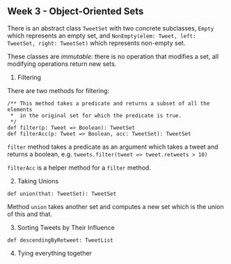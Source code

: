 ## Week 3 - Object-Oriented Sets

There is an abstract class ```TweetSet``` with two concrete subclasses, 
```Empty``` which represents an empty set, and ```NonEmpty(elem: Tweet, left: TweetSet, right: TweetSet)``` which represents
non-empty set.

These classes are *immutable*: there is no operation that modifies a set, all modifying operations return new sets.

1. Filtering

There are two methods for filtering:
```
/** This method takes a predicate and returns a subset of all the elements
 *  in the original set for which the predicate is true.
 */
def filter(p: Tweet => Boolean): TweetSet
def filterAcc(p: Tweet => Boolean, acc: TweetSet): TweetSet
```

```filter``` method takes a predicate as an argument which takes a tweet and returns a boolean, e.g. ```tweets.filter(tweet => tweet.retweets > 10)```

```filterAcc``` is a helper method for a ```filter``` method.

2. Taking Unions

```
def union(that: TweetSet): TweetSet
```

Method ```union``` takes another set and computes a new set which is the union of this and that.

3. Sorting Tweets by Their Influence
```
def descendingByRetweet: TweetList
```

4. Tying everything together

